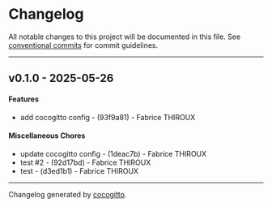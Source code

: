 # Changelog
All notable changes to this project will be documented in this file. See [conventional commits](https://www.conventionalcommits.org/) for commit guidelines.

- - -
## v0.1.0 - 2025-05-26
#### Features
- add cocogitto config - (93f9a81) - Fabrice THIROUX
#### Miscellaneous Chores
- update cocogitto config - (1deac7b) - Fabrice THIROUX
- test #2 - (92d17bd) - Fabrice THIROUX
- test - (d3ed1b1) - Fabrice THIROUX

- - -

Changelog generated by [cocogitto](https://github.com/cocogitto/cocogitto).